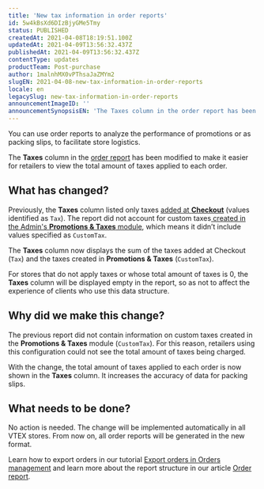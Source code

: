 ```yaml
---
title: 'New tax information in order reports'
id: 5w4kBsXd6DIzBjyGMe5Tmy
status: PUBLISHED
createdAt: 2021-04-08T18:19:51.100Z
updatedAt: 2021-04-09T13:56:32.437Z
publishedAt: 2021-04-09T13:56:32.437Z
contentType: updates
productTeam: Post-purchase
author: 1malnhMX0vPThsaJaZMYm2
slugEN: 2021-04-08-new-tax-information-in-order-reports
locale: en
legacySlug: new-tax-information-in-order-reports
announcementImageID: ''
announcementSynopsisEN: 'The Taxes column in the order report has been modified to make it easier to view the total amount of taxes applied.'
---
```


You can use order reports to analyze the performance of promotions or as packing slips, to facilitate store logistics.

The **Taxes** column in the [order report](https://help.vtex.com/en/tutorial/orders-worksheet--31m1ewsmsEe0WS4So2aGMY) has been modified to make it easier for retailers to view the total amount of taxes applied to each order.

## What has changed?

Previously, the **Taxes** column listed only taxes [added at **Checkout**](https://help.vtex.com/en/tutorial/inserting-taxes-in-the-cart--2wY5ePTTRz17EBhO3F7XBQ) (values identified as `Tax`). The report did not account for custom taxes[ created in the Admin's **Promotions & Taxes** module](https://help.vtex.com/en/tutorial/creating-surchargestaxes--tutorials_321), which means it didn’t include values specified as `CustomTax`.

The **Taxes** column now displays the sum of the taxes added at Checkout (`Tax`) and the taxes created in **Promotions & Taxes** (`CustomTax`).

For stores that do not apply taxes or whose total amount of taxes is 0, the **Taxes** column will be displayed empty in the report, so as not to affect the experience of clients who use this data structure.

## Why did we make this change?

The previous report did not contain information on custom taxes created in the **Promotions & Taxes** module (`CustomTax`). For this reason, retailers using this configuration could not see the total amount of taxes being charged.

With the change, the total amount of taxes applied to each order is now shown in the **Taxes** column. It increases the accuracy of data for packing slips.

## What needs to be done?

No action is needed. The change will be implemented automatically in all VTEX stores. From now on, all order reports will be generated in the new format.

Learn how to export orders in our tutorial [Export orders in Orders management](https://help.vtex.com/en/tutorial/exporting-orders-in-orders-managment--tutorials_6417) and learn more about the report structure in our article [Order report](https://help.vtex.com/en/tutorial/orders-worksheet--31m1ewsmsEe0WS4So2aGMY).
